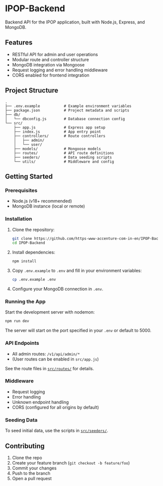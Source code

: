 # IPOP-Backend

Backend API for the IPOP application, built with Node.js, Express, and MongoDB.

## Features

- RESTful API for admin and user operations
- Modular route and controller structure
- MongoDB integration via Mongoose
- Request logging and error handling middleware
- CORS enabled for frontend integration

## Project Structure

```
.
├── .env.example           # Example environment variables
├── package.json           # Project metadata and scripts
├── db/
│   └── dbconfig.js        # Database connection config
└── src/
    ├── app.js             # Express app setup
    ├── index.js           # App entry point
    ├── controllers/       # Route controllers
    │   ├── admin/
    │   └── user/
    ├── models/            # Mongoose models
    ├── routes/            # API route definitions
    ├── seeders/           # Data seeding scripts
    └── utils/             # Middleware and config
```

## Getting Started

### Prerequisites

- Node.js (v18+ recommended)
- MongoDB instance (local or remote)

### Installation

1. Clone the repository:
    ```sh
    git clone https://github.com/https-www-accenture-com-in-en/IPOP-Backend.git
    cd IPOP-Backend
    ```

2. Install dependencies:
    ```sh
    npm install
    ```

3. Copy `.env.example` to `.env` and fill in your environment variables:
    ```sh
    cp .env.example .env
    ```

4. Configure your MongoDB connection in `.env`.

### Running the App

Start the development server with nodemon:
```sh
npm run dev
```

The server will start on the port specified in your `.env` or default to 5000.

### API Endpoints

- All admin routes: `/v1/api/admin/*`
- (User routes can be enabled in `src/app.js`)

See the route files in [`src/routes/`](src/routes/) for details.

### Middleware

- Request logging
- Error handling
- Unknown endpoint handling
- CORS (configured for all origins by default)

### Seeding Data

To seed initial data, use the scripts in [`src/seeders/`](src/seeders/).

## Contributing

1. Clone the repo
2. Create your feature branch (`git checkout -b feature/foo`)
3. Commit your changes
4. Push to the branch
5. Open a pull request
